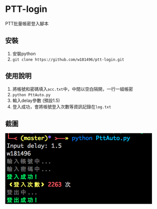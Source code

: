 # PTT-login

PTT批量帳密登入腳本

## 安裝

1. 安裝python
2. `git clone https://github.com/w181496/ptt-login.git`

## 使用說明

1. 將帳號和密碼填入`acc.txt`中，中間以空白隔開，一行一組帳密
2. `python PttAuto.py`
3. 輸入delay參數 (預設1.5)
4. 登入成功，會將帳號登入次數等資訊記錄在`log.txt`

## 截圖

![img](https://github.com/w181496/ptt-login/blob/master/ptt.png)

